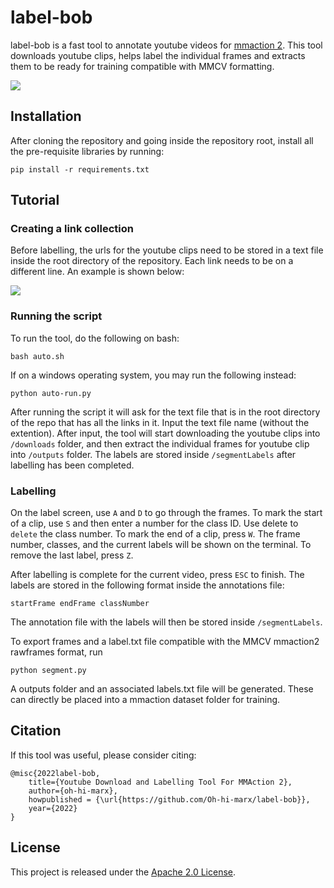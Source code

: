 # label-bob
label-bob is a fast tool to annotate youtube videos for [mmaction 2](https://github.com/open-mmlab/mmaction2). This tool downloads youtube clips, helps label the individual frames and extracts them to be ready for training compatible with MMCV formatting.

![](https://github.com/Oh-hi-marx/label-bob/blob/readme/readme/ui.png)

## Installation
After cloning the repository and going inside the repository root, install all the pre-requisite libraries by running:
```
pip install -r requirements.txt
```

## Tutorial
### Creating a link collection
Before labelling, the urls for the youtube clips need to be stored in a text file inside the root directory of the repository. Each link needs to be on a different line. An example is shown below:

![](https://github.com/Oh-hi-marx/label-bob/blob/readme/readme/link-collection.png)

### Running the script
To run the tool, do the following on bash:
```
bash auto.sh
```
If on a windows operating system, you may run the following instead:
```
python auto-run.py
```

After running the script it will ask for the text file that is in the root directory of the repo that has all the links in it. Input the text file name (without the extention). After input, the tool will start downloading the youtube clips into ```/downloads``` folder, and then extract the individual frames for youtube clip into ```/outputs``` folder. The labels are stored inside ```/segmentLabels``` after labelling has been completed.

### Labelling
On the label screen, use ```A``` and ```D``` to go through the frames. To mark the start of a clip, use ```S``` and then enter a number for the class ID. Use delete to ```delete``` the class number. To mark the end of a clip, press ```W```. The frame number, classes, and the current labels will be shown on the terminal. To remove the last label, press ```Z```.



After labelling is complete for the current video, press ```ESC``` to finish. The labels are stored in the following format inside the annotations file:
```
startFrame endFrame classNumber
```
The annotation file with the labels will then be stored inside ```/segmentLabels```.


To export frames and a label.txt file compatible with the MMCV mmaction2 rawframes format, run 
```
python segment.py
```
A outputs folder and an associated labels.txt file  will be generated. These can directly be placed into a mmaction dataset folder for training.

## Citation
If this tool was useful, please consider citing:
```
@misc{2022label-bob,
    title={Youtube Download and Labelling Tool For MMAction 2},
    author={oh-hi-marx},
    howpublished = {\url{https://github.com/Oh-hi-marx/label-bob}},
    year={2022}
}
```

## License
This project is released under the [Apache 2.0 License](https://www.apache.org/licenses/LICENSE-2.0).
